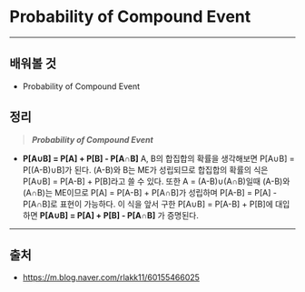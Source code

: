 # Probability of Compound Event #
-------------
## 배워볼 것 ##
* Probability of Compound Event

## 정리 ##
> ***Probability of Compound Event***

* **P[A∪B] = P[A] + P[B] - P[A∩B]**
A, B의 합집합의 확률을 생각해보면 P[A∪B] = P[(A-B)∪B]가 된다. (A-B)와 B는 ME가 성립되므로 합집합의 확률의 식은 P[A∪B] = P[A-B] + P[B]라고 쓸 수 있다.
또한 A = (A-B)∪(A∩B)일때 (A-B)와 (A∩B)는 ME이므로 P[A] = P[A-B] + P[A∩B]가 성립하며 P[A-B] =  P[A] - P[A∩B]로 표현이 가능하다. 이 식을 앞서 구한 P[A∪B] = P[A-B] + P[B]에 대입하면 **P[A∪B] = P[A] + P[B] - P[A∩B]** 가 증명된다.

------------
## 출처 ##
* <https://m.blog.naver.com/rlakk11/60155466025>